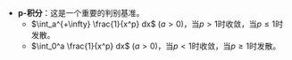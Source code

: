 *   **p-积分**：这是一个重要的判别基准。
    *   $\int_a^{+\infty} \frac{1}{x^p} dx$ ($a>0$)，当$p>1$时收敛，当$p \le 1$时发散。
    *   $\int_0^a \frac{1}{x^p} dx$ ($a>0$)，当$p<1$时收敛，当$p \ge 1$时发散。